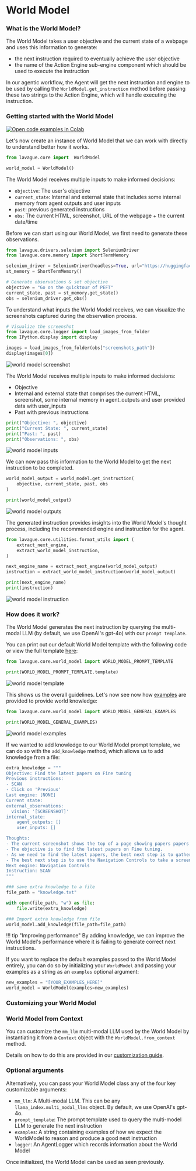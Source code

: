 # World Model

### What is the World Model?

The World Model takes a user objective and the current state of a webpage and uses this information to generate:

- the next instruction required to eventually achieve the user objective
- the name of the Action Engine sub-engine component which should be used to execute the instruction

In our agentic workflow, the Agent will get the next instruction and engine to be used by calling the `WorldModel.get_instruction` method before passing these two strings to the Action Engine, which will handle executing the instruction.

### Getting started with the World Model 

<a target="_blank" href="https://colab.research.google.com/github/lavague-ai/lavague/blob/main/docs/docs/learn/notebooks/WorldModel.ipynb">
<img src="https://colab.research.google.com/assets/colab-badge.svg" alt="Open code examples in Colab"></a>

Let's now create an instance of World Model that we can work with directly to understand better how it works.

```python
from lavague.core import  WorldModel

world_model = WorldModel()
```

The World Model receives multiple inputs to make informed decisions:
- `objective`: The user's objective
- `current_state`: Internal and external state that includes some internal memory from agent outputs and user inputs
- `past`: previous generated instructions
- `obs`: The current HTML, screenshot, URL of the webpage + the current date/time

Before we can start using our World Model, we first need to generate these observations.

```python
from lavague.drivers.selenium import SeleniumDriver
from lavague.core.memory import ShortTermMemory

selenium_driver = SeleniumDriver(headless=True, url="https://huggingface.co/")
st_memory = ShortTermMemory()

# Generate observations & set objective
objective = "Go on the quicktour of PEFT"
current_state, past = st_memory.get_state()
obs = selenium_driver.get_obs()
```

To understand what inputs the World Model receives, we can visualize the screenshots captured during the observation process.

```python
# Visualize the screenshot
from lavague.core.logger import load_images_from_folder
from IPython.display import display 

images = load_images_from_folder(obs["screenshots_path"])
display(images[0])
```
![world model screenshot](../../assets/world-model-screenshot.png)

The World Model receives multiple inputs to make informed decisions:

- Objective
- Internal and external state that comprises the current HTML, screenshot, some internal memory in agent_outputs and user provided data with user_inputs
- Past with previous instructions

```python
print("Objective: ", objective)
print("Current State: ", current_state)
print("Past: ", past)
print("Observations: ", obs)
```

![world model inputs](../../assets/world-model-inputs.png)

We can now pass this information to the World Model to get the next instruction to be completed. 

```python
world_model_output = world_model.get_instruction(
    objective, current_state, past, obs
)

print(world_model_output)
```

![world model outputs](../../assets/world-model-output.png)

The generated instruction provides insights into the World Model's thought process, including the recommended engine and instruction for the agent.

```python
from lavague.core.utilities.format_utils import (
    extract_next_engine,
    extract_world_model_instruction,
)

next_engine_name = extract_next_engine(world_model_output)
instruction = extract_world_model_instruction(world_model_output)

print(next_engine_name)
print(instruction)
```

![world model instruction](../../assets/world-model-instruction.png)

### How does it work?

The World Model generates the next instruction by querying the multi-modal LLM (by default, we use OpenAI's gpt-4o) with our `prompt template`. 

You can print out our default World Model template with the following code or view the full template [here](https://github.com/lavague-ai/LaVague/blob/d046e6ccba87bc629b8608046b5001020fa5382e/lavague-core/lavague/core/world_model.py#L213):

```python
from lavague.core.world_model import WORLD_MODEL_PROMPT_TEMPLATE

print(WORLD_MODEL_PROMPT_TEMPLATE.template)
```

![world model template](../../assets/world-model-prompte-template.png)

This shows us the overall guidelines. Let's now see now how [examples](https://github.com/lavague-ai/LaVague/blob/d046e6ccba87bc629b8608046b5001020fa5382e/lavague-core/lavague/core/world_model.py#L11) are provided to provide world knowledge:

```python
from lavague.core.world_model import WORLD_MODEL_GENERAL_EXAMPLES

print(WORLD_MODEL_GENERAL_EXAMPLES)
```

![world model examples](../../assets/world-model-examples.png)

If we wanted to add knowledge to our World Model prompt template, we can do so with the `add_knowledge` method, which allows us to add knowledge from a file:

```python
extra_knowledge = """
Objective: Find the latest papers on Fine tuning
Previous instructions:
- SCAN
- Click on 'Previous'
Last engine: [NONE]
Current state:
external_observations:
  vision: '[SCREENSHOT]'
internal_state:
    agent_outputs: []
    user_inputs: []

Thoughts:
- The current screenshot shows the top of a page showing papers papers published on the 22nd May 2024 on Hugging Face.
- The objective is to find the latest papers on Fine tuning.
- As we need to find the latest papers, the best next step is to gather more information to see if this page contains the information we need.
- The best next step is to use the Navigation Controls to take a screenshot of the whole page to find the latest papers on Fine tuning.
Next engine: Navigation Controls
Instruction: SCAN
"""

### save extra knowledge to a file
file_path = "knowledge.txt"

with open(file_path, "w") as file:
    file.write(extra_knowledge)

### Import extra knowledge from file
world_model.add_knowledge(file_path=file_path)
```

!!! tip "Improving performance"
    By adding knowledge, we can improve the World Model's performance where it is failing to generate correct next instructions.

If you want to replace the default examples passed to the World Model entirely, you can do so by initializing your `WorldModel` and passing your examples as a string as an `examples` optional argument:

```python
new_examples = "[YOUR_EXAMPLES_HERE]"
world_model = WorldModel(examples=new_examples)
```

### Customizing your World Model

### World Model from Context

You can customize the `mm_llm` multi-modal LLM used by the World Model by instantiating it from a `Context` object with the `WorldModel.from_context` method.

Details on how to do this are provided in our [customization guide](../get-started/customization.md).

### Optional arguments

Alternatively, you can pass your World Model class any of the four key customizable arguments:

- `mm_llm`: A Multi-modal LLM. This can be any `llama_index.multi_modal_llms` object. By default, we use OpenAI's gpt-4o.
- `prompt_template`: The prompt template used to query the multi-model LLM to generate the next instruction
- `examples`: A string containing examples of how we expect the WorldModel to reason and produce a good next instruction
- `logger`: An AgentLogger which records information about the World Model

Once initialized, the World Model can be used as seen previously.